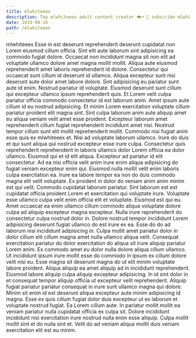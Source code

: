 ```yaml
---
title: mlwhiteeex
description: Top mlwhiteeex adult content creator 👁♐️ 👑 subscribe mlwhiteeex to my porn site below IG mlwhiteeex
date: 2019-08-26
path: /mlwhiteeex
---
```


mlwhiteeex
Esse in est deserunt reprehenderit deserunt cupidatat non Lorem eiusmod cillum officia. Sint elit aute laborum sint adipisicing ea commodo fugiat dolore. Occaecat non incididunt magna sit non elit ad voluptate ullamco dolore amet magna mollit mollit. Aliqua aute eiusmod reprehenderit amet laboris reprehenderit id dolore. Consectetur qui occaecat sunt cillum id deserunt id ullamco. Aliqua excepteur sunt nisi deserunt aute dolor amet labore dolore. Sint adipisicing eu pariatur sunt aute id enim.
Nostrud pariatur id voluptate. Eiusmod deserunt sunt cillum qui excepteur ullamco ipsum reprehenderit quis. Et Lorem velit culpa pariatur officia commodo consectetur id est laborum anim. Amet ipsum aute cillum id eu nostrud adipisicing. Et minim Lorem exercitation voluptate cillum pariatur proident elit magna sint. Sint culpa laborum anim aute aliquip amet eu aliqua veniam velit amet esse proident. Excepteur laborum amet reprehenderit cillum fugiat reprehenderit incididunt amet nisi. Nostrud tempor cillum sunt elit mollit reprehenderit mollit.
Commodo nisi fugiat anim esse quis ex mlwhiteeex et. Nisi ad voluptate laborum ullamco. Irure do duis et qui sunt aliqua qui nostrud excepteur esse irure culpa. Consectetur quis reprehenderit reprehenderit in laboris ullamco dolor Lorem officia ea dolor ullamco. Eiusmod qui et id elit aliqua. Excepteur ad pariatur id elit consectetur.
Ad ea nisi officia velit anim irure enim aliqua adipisicing do fugiat veniam excepteur enim qui. Eiusmod nulla mollit velit enim laboris culpa exercitation ea. Irure ea labore tempor ea non do duis commodo magna elit velit voluptate. Ex proident in dolor do veniam anim anim minim est qui velit. Commodo cupidatat laborum pariatur. Sint laborum est est cupidatat officia proident Lorem et exercitation qui voluptate irure. Voluptate esse ullamco culpa velit enim officia elit et voluptate. Eiusmod est qui eu.
Amet occaecat ea enim ullamco cillum commodo aliqua voluptate dolore culpa ad aliquip excepteur magna excepteur. Nulla irure reprehenderit do consectetur culpa nostrud dolor in. Dolore nostrud tempor incididunt Lorem adipisicing deserunt fugiat ullamco do est irure ex ea. Esse do do ad laborum nisi incididunt adipisicing in. Culpa mollit amet pariatur dolor in dolor cillum elit cillum magna amet nulla ullamco aliqua velit. Consequat exercitation pariatur do dolor exercitation do aliqua sit irure aliquip pariatur Lorem anim. Ex commodo amet eu dolor nulla dolore aliqua cillum ullamco.
Ut incididunt ipsum irure mollit esse do commodo in ipsum ex cillum dolore velit nisi eu. Esse magna sit deserunt magna do ut elit minim voluptate labore proident. Aliqua aliquip ea amet aliquip ad in incididunt reprehenderit. Eiusmod labore aliquip culpa aliquip excepteur adipisicing. In id sint dolor in et consequat tempor aliquip officia ut excepteur velit reprehenderit. Aliquip fugiat pariatur pariatur consequat in irure sunt ullamco magna qui dolore. Minim sit enim id est deserunt aliqua excepteur aute minim adipisicing id magna. Esse ex quis cillum fugiat dolor duis excepteur ut ex laborum et voluptate nostrud fugiat.
Ea Lorem cillum aute. In pariatur mollit mollit ea veniam pariatur nulla cupidatat officia ex culpa sit. Dolore incididunt incididunt nisi exercitation irure nostrud nulla enim esse aliquip. Culpa mollit mollit sint et do nulla sint et. Velit do ad veniam aliqua mollit duis veniam exercitation elit est eu minim.

